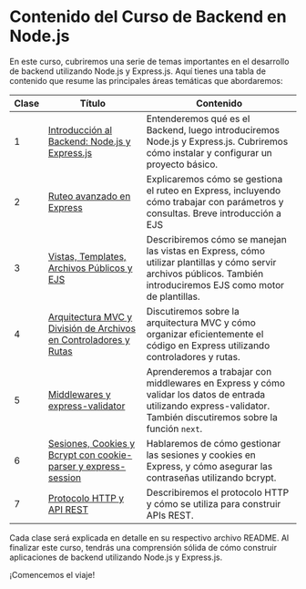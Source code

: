 # Contenido del Curso de Backend en Node.js

En este curso, cubriremos una serie de temas importantes en el desarrollo de backend utilizando Node.js y Express.js. Aquí tienes una tabla de contenido que resume las principales áreas temáticas que abordaremos:

| Clase | Título                                                                                    | Contenido                                                                                                                                                           |
| ----- | ----------------------------------------------------------------------------------------- | ------------------------------------------------------------------------------------------------------------------------------------------------------------------- |
| 1     | [Introducción al Backend: Node.js y Express.js](./Clase%201/readme.md)                    | Entenderemos qué es el Backend, luego introduciremos Node.js y Express.js. Cubriremos cómo instalar y configurar un proyecto básico.                                |
| 2     | [Ruteo avanzado en Express](./Clase%202/readme.md)                                        | Explicaremos cómo se gestiona el ruteo en Express, incluyendo cómo trabajar con parámetros y consultas. Breve introducción a EJS                                    |
| 3     | [Vistas, Templates, Archivos Públicos y EJS](./Clase%203/readme.md)                       | Describiremos cómo se manejan las vistas en Express, cómo utilizar plantillas y cómo servir archivos públicos. También introduciremos EJS como motor de plantillas. |
| 4     | [Arquitectura MVC y División de Archivos en Controladores y Rutas](./Clase%204/readme.md) | Discutiremos sobre la arquitectura MVC y cómo organizar eficientemente el código en Express utilizando controladores y rutas.                                       |
| 5     | [Middlewares y express-validator](./Clase%205/readme.md)                                  | Aprenderemos a trabajar con middlewares en Express y cómo validar los datos de entrada utilizando express-validator. También discutiremos sobre la función `next`.  |
| 6     | [Sesiones, Cookies y Bcrypt con cookie-parser y express-session](./Clase%206/readme.md)   | Hablaremos de cómo gestionar las sesiones y cookies en Express, y cómo asegurar las contraseñas utilizando bcrypt.                                                  |
| 7     | [Protocolo HTTP y API REST](./Clase%207/readme.md)                                        | Describiremos el protocolo HTTP y cómo se utiliza para construir APIs REST.                                                                                         |

Cada clase será explicada en detalle en su respectivo archivo README. Al finalizar este curso, tendrás una comprensión sólida de cómo construir aplicaciones de backend utilizando Node.js y Express.js.

¡Comencemos el viaje!

